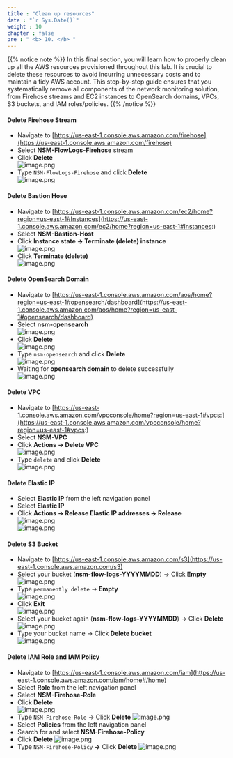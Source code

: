 ```yaml
---
title : "Clean up resources"
date : "`r Sys.Date()`"
weight : 10
chapter : false
pre : " <b> 10. </b> "
---
```


{{% notice note %}}
In this final section, you will learn how to properly clean up all the AWS resources provisioned throughout this lab. It is crucial to delete these resources to avoid incurring unnecessary costs and to maintain a tidy AWS account. This step-by-step guide ensures that you systematically remove all components of the network monitoring solution, from Firehose streams and EC2 instances to OpenSearch domains, VPCs, S3 buckets, and IAM roles/policies.
{{% /notice %}}

#### Delete Firehose Stream
- Navigate to [https://us-east-1.console.aws.amazon.com/firehose](https://us-east-1.console.aws.amazon.com/firehose)
- Select **NSM-FlowLogs-Firehose** stream
- Click **Delete**    
    ![image.png](image.png)    
- Type `NSM-FlowLogs-Firehose` and click **Delete**    
    ![image.png](image%201.png)
#### Delete Bastion Hose
- Navigate to [https://us-east-1.console.aws.amazon.com/ec2/home?region=us-east-1#Instances](https://us-east-1.console.aws.amazon.com/ec2/home?region=us-east-1#Instances:)
- Select **NSM-Bastion-Host**
- Click **Instance state → Terminate (delete) instance**    
    ![image.png](image%202.png)    
- Click **Terminate (delete)**    
    ![image.png](image%203.png)
#### Delete OpenSearch Domain
- Navigate to [https://us-east-1.console.aws.amazon.com/aos/home?region=us-east-1#opensearch/dashboard](https://us-east-1.console.aws.amazon.com/aos/home?region=us-east-1#opensearch/dashboard)
- Select **nsm-opensearch**    
    ![image.png](image%204.png)    
- Click **Delete**    
    ![image.png](image%205.png)    
- Type `nsm-opensearch` and click **Delete**    
    ![image.png](image%206.png)    
- Waiting for **opensearch domain** to delete successfully    
    ![image.png](image%207.png)
#### Delete VPC
- Navigate to [https://us-east-1.console.aws.amazon.com/vpcconsole/home?region=us-east-1#vpcs:](https://us-east-1.console.aws.amazon.com/vpcconsole/home?region=us-east-1#vpcs:)
- Select **NSM-VPC**
- Click **Actions → Delete VPC**    
    ![image.png](image%208.png)    
- Type `delete` and click **Delete**    
    ![image.png](image%209.png)
#### Delete Elastic IP
- Select **Elastic IP** from the left navigation panel
- Select **Elastic IP**
- Click **Actions → Release Elastic IP addresses → Release**    
    ![image.png](image%2010.png)    
    ![image.png](image%2011.png)
#### Delete S3 Bucket
- Navigate to [https://us-east-1.console.aws.amazon.com/s3](https://us-east-1.console.aws.amazon.com/s3)
- Select your bucket (**nsm-flow-logs-YYYYMMDD**) → Click **Empty**    
    ![image.png](image%2012.png)    
- Type `permanently delete` *→* **Empty**    
    ![image.png](image%2013.png)    
- Click **Exit**    
    ![image.png](image%2014.png)    
- Select your bucket again (**nsm-flow-logs-YYYYMMDD**) → Click **Delete**    
    ![image.png](image%2015.png)    
- Type your bucket name → Click **Delete bucket**    
    ![image.png](image%2016.png)
#### Delete IAM Role and IAM Policy
- Navigate to [https://us-east-1.console.aws.amazon.com/iam](https://us-east-1.console.aws.amazon.com/iam/home#/home)
- Select **Role** from the left navigation panel
- Select **NSM-Firehose-Role**
- Click **Delete**    
    ![image.png](image%2017.png)    
- Type `NSM-Firehose-Role` → Click **Delete**
![image.png](image%2018.png)
- Select **Policies** from the left navigation panel
- Search for and select **NSM-Firehose-Policy**
- Click **Delete**
![image.png](image%2019.png)
- Type `NSM-Firehose-Policy` **→** Click **Delete**
![image.png](image%2020.png)